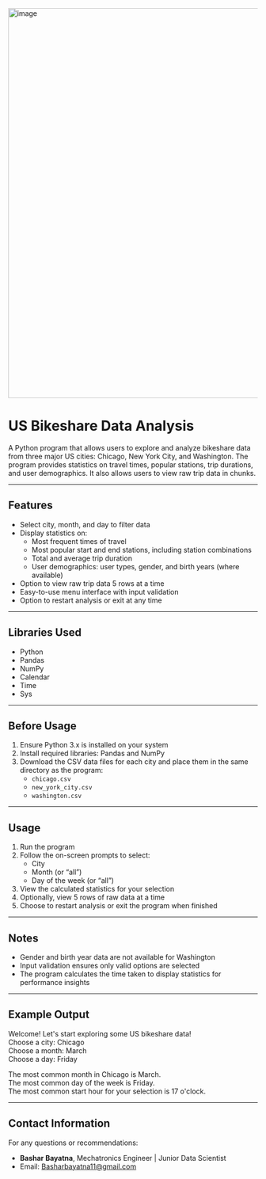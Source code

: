 <img width="1400" height="788" alt="image" src="https://github.com/user-attachments/assets/488168c7-ba47-410c-a22a-e0696d8724e6" />






# US Bikeshare Data Analysis

A Python program that allows users to explore and analyze bikeshare data from three major US cities: Chicago, New York City, and Washington. The program provides statistics on travel times, popular stations, trip durations, and user demographics. It also allows users to view raw trip data in chunks.

---

## Features

- Select city, month, and day to filter data
- Display statistics on:
  - Most frequent times of travel
  - Most popular start and end stations, including station combinations
  - Total and average trip duration
  - User demographics: user types, gender, and birth years (where available)
- Option to view raw trip data 5 rows at a time
- Easy-to-use menu interface with input validation
- Option to restart analysis or exit at any time

---

## Libraries Used

- Python 
- Pandas
- NumPy
- Calendar
- Time
- Sys

---

## Before Usage

1. Ensure Python 3.x is installed on your system  
2. Install required libraries: Pandas and NumPy  
3. Download the CSV data files for each city and place them in the same directory as the program:
   - `chicago.csv`
   - `new_york_city.csv`
   - `washington.csv`

---

## Usage

1. Run the program  
2. Follow the on-screen prompts to select:
   - City
   - Month (or “all”)
   - Day of the week (or “all”)  
3. View the calculated statistics for your selection  
4. Optionally, view 5 rows of raw data at a time  
5. Choose to restart analysis or exit the program when finished

---

## Notes

- Gender and birth year data are not available for Washington  
- Input validation ensures only valid options are selected  
- The program calculates the time taken to display statistics for performance insights

---

## Example Output

Welcome! Let's start exploring some US bikeshare data!  
Choose a city: Chicago  
Choose a month: March  
Choose a day: Friday  

The most common month in Chicago is March.  
The most common day of the week is Friday.  
The most common start hour for your selection is 17 o'clock.  

---

##  Contact Information
For any questions or recommendations:  
- **Bashar Bayatna**, Mechatronics Engineer | Junior Data Scientist  
- Email: [Basharbayatna11@gmail.com](mailto:Basharbayatna11@gmail.com)

